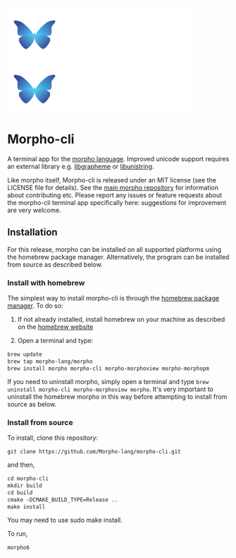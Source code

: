 ![Morpho](https://github.com/Morpho-lang/morpho-manual/blob/main/src/Figures/morphologosmall-white.png#gh-light-mode-only)![Morpho](https://github.com/Morpho-lang/morpho-manual/blob/main/src/Figures/morphologosmall-white.png#gh-dark-mode-only)

# Morpho-cli

A terminal app for the [morpho language](https://github.com/Morpho-lang/morpho).  Improved unicode support requires an external library e.g. [libgrapheme](https://libs.suckless.org/libgrapheme/) or [libunistring](https://www.gnu.org/software/libunistring/).

Like morpho itself, Morpho-cli is released under an MIT license (see the LICENSE file for details). See the [main morpho repository](https://github.com/Morpho-lang/morpho) for information about contributing etc. Please report any issues or feature requests about the morpho-cli terminal app specifically here: suggestions for improvement are very welcome. 

## Installation

For this release, morpho can be installed on all supported platforms using the homebrew package manager. Alternatively, the program can be installed from source as described below. 

### Install with homebrew

The simplest way to install morpho-cli is through the [homebrew package manager](https://brew.sh). To do so:

1. If not already installed, install homebrew on your machine as described on the [homebrew website](https://brew.sh)

2. Open a terminal and type:

```
brew update
brew tap morpho-lang/morpho
brew install morpho morpho-cli morpho-morphoview morpho-morphopm
```

If you need to uninstall morpho, simply open a terminal and type `brew uninstall morpho-cli morpho-morphoview morpho`. It's very important to uninstall the homebrew morpho in this way before attempting to install from source as below.

### Install from source

To install, clone this repository:

    git clone https://github.com/Morpho-lang/morpho-cli.git

and then,

    cd morpho-cli 
    mkdir build
    cd build
    cmake -DCMAKE_BUILD_TYPE=Release ..
    make install 

You may need to use sudo make install.

To run,

    morpho6
